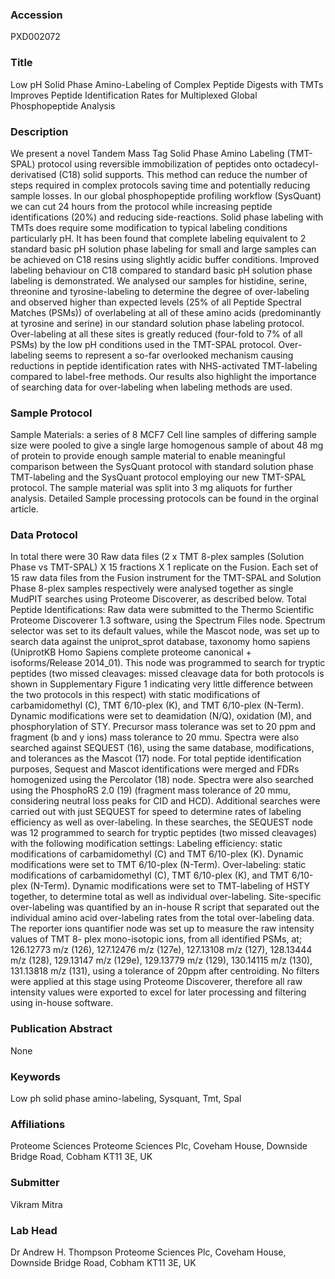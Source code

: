 ### Accession
PXD002072

### Title
Low pH Solid Phase Amino-Labeling of Complex Peptide Digests with TMTs Improves Peptide Identification Rates for Multiplexed Global Phosphopeptide Analysis

### Description
We present a novel Tandem Mass Tag Solid Phase Amino Labeling (TMT-SPAL) protocol using reversible immobilization of peptides onto octadecyl-derivatised (C18) solid supports. This method can reduce the number of steps required in complex protocols saving time and potentially reducing sample losses. In our global phosphopeptide profiling workflow (SysQuant) we can cut 24 hours from the protocol while increasing peptide identifications (20%) and reducing side-reactions. Solid phase labeling with TMTs does require some modification to typical labeling conditions particularly pH. It has been found that complete labeling equivalent to 2 standard basic pH solution phase labeling for small and large samples can be achieved on C18 resins using slightly acidic buffer conditions. Improved labeling behaviour on C18 compared to standard basic pH solution phase labeling is demonstrated. We analysed our samples for histidine, serine, threonine and tyrosine-labeling to determine the degree of over-labeling and observed higher than expected levels (25% of all Peptide Spectral Matches (PSMs)) of overlabeling at all of these amino acids (predominantly at tyrosine and serine) in our standard solution phase labeling protocol. Over-labeling at all these sites is greatly reduced (four-fold to 7% of all PSMs) by the low pH conditions used in the TMT-SPAL protocol. Over-labeling seems to represent a so-far overlooked mechanism causing reductions in peptide identification rates with NHS-activated TMT-labeling compared to label-free methods. Our results also highlight the importance of searching data for over-labeling when labeling methods are used.

### Sample Protocol
Sample Materials: a series of 8 MCF7 Cell line samples of differing sample size were pooled to give a single large homogenous sample of about 48 mg of protein to provide enough sample material to enable meaningful comparison between the SysQuant protocol with standard solution phase TMT-labeling and the SysQuant protocol employing our new TMT-SPAL protocol. The sample material was split into 3 mg aliquots for further analysis. Detailed Sample processing protocols can be found in the orginal article.

### Data Protocol
In total there were 30 Raw data files (2 x TMT 8-plex samples (Solution Phase vs TMT-SPAL) X 15 fractions X 1 replicate on the Fusion. Each set of 15 raw data files from the Fusion instrument for the TMT-SPAL and Solution Phase 8-plex samples respectively were analysed together as single MudPIT searches using Proteome Discoverer, as described below. Total Peptide Identifications: Raw data were submitted to the Thermo Scientific Proteome Discoverer 1.3 software, using the Spectrum Files node. Spectrum selector was set to its default values, while the Mascot node, was set up to search data against the uniprot_sprot database, taxonomy homo sapiens (UniprotKB Homo Sapiens complete proteome canonical + isoforms/Release 2014_01). This node was programmed to search for tryptic peptides (two missed cleavages: missed cleavage data for both protocols is shown in Supplementary Figure 1 indicating very little difference between the two protocols in this respect) with static modifications of carbamidomethyl (C), TMT 6/10-plex (K), and TMT 6/10-plex (N-Term). Dynamic modifications were set to deamidation (N/Q), oxidation (M), and phosphorylation of STY. Precursor mass tolerance was set to 20 ppm and fragment (b and y ions) mass tolerance to 20 mmu. Spectra were also searched against SEQUEST (16), using the same database, modifications, and tolerances as the Mascot (17) node. For total peptide identification purposes, Sequest and Mascot identifications were merged and FDRs homogenized using the Percolator (18) node. Spectra were also searched using the PhosphoRS 2.0 (19) (fragment mass tolerance of 20 mmu, considering neutral loss peaks for CID and HCD). Additional searches were carried out with just SEQUEST for speed to determine rates of labeling efficiency as well as over-labeling. In these searches, the SEQUEST node was 12 programmed to search for tryptic peptides (two missed cleavages) with the following modification settings: Labeling efficiency: static modifications of carbamidomethyl (C) and TMT 6/10-plex (K). Dynamic modifications were set to TMT 6/10-plex (N-Term). Over-labeling: static modifications of carbamidomethyl (C), TMT 6/10-plex (K), and TMT 6/10-plex (N-Term). Dynamic modifications were set to TMT-labeling of HSTY together, to determine total as well as individual over-labeling. Site-specific over-labeling was quantified by an in-house R script that separated out the individual amino acid over-labeling rates from the total over-labeling data. The reporter ions quantifier node was set up to measure the raw intensity values of TMT 8- plex mono-isotopic ions, from all identified PSMs, at; 126.12773 m/z (126), 127.12476 m/z (127e), 127.13108 m/z (127), 128.13444 m/z (128), 129.13147 m/z (129e), 129.13779 m/z (129), 130.14115 m/z (130), 131.13818 m/z (131), using a tolerance of 20ppm after centroiding. No filters were applied at this stage using Proteome Discoverer, therefore all raw intensity values were exported to excel for later processing and filtering using in-house software.

### Publication Abstract
None

### Keywords
Low ph solid phase amino-labeling, Sysquant, Tmt, Spal

### Affiliations
Proteome Sciences
Proteome Sciences Plc, Coveham House, Downside Bridge Road, Cobham KT11 3E, UK

### Submitter
Vikram Mitra

### Lab Head
Dr Andrew H. Thompson
Proteome Sciences Plc, Coveham House, Downside Bridge Road, Cobham KT11 3E, UK


